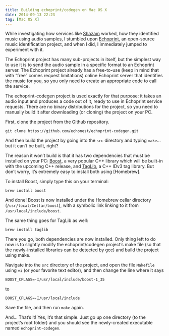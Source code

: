 ```yaml
---
title: Building echoprint/codegen on Mac OS X
date: 2014-09-13 22:23
tag: [Mac OS X]
---
```


While investigating how services like [Shazam](http://shazam.com) worked, how they identified music using audio samples, I stumbled upon [Echoprint](http://echoprint.me/), an open-source music identification project, and when I did, I immediately jumped to experiment with it.

The Echoprint project has many sub-projects in itself, but the simplest way to use it is to send the audio sample in a specific format to an Echoprint server. The Echoprint project already has a free-to-use (keep in mind that with “free” comes request limitations) online Echoprint server that identifies the music for you, so you only need to create an appropriate code to call the service.

The echoprint-codegen project is used exactly for that purpose: it takes an audio input and produces a code out of it, ready to use in Echoprint service requests. There are no binary distributions for the project, so you need to manually build it after downloading (or cloning) the project on your PC.

First, clone the project from the Github repository.

<!-- more -->

```
git clone https://github.com/echonest/echoprint-codegen.git
```

And then build the project by going into the `src` directory and typing `make`… but it can’t be built, right?

The reason it won’t build is that it has two dependencies that must be installed on your PC: [Boost](http://boost.org), a very popular C++ library which will be built-in with the upcoming C++ release, and [TagLib](https://taglib.github.io), a C++ IDv3 tag library. But don’t worry, it’s extremely easy to install both using [Homebrew].

To install Boost, simply type this on your terminal:

```
brew install boost
```

And done! Boost is now installed under the Homebrew cellar directory (`/usr/local/Cellar/boost`), with a symbolic link linking to it from `/usr/local/include/boost`.

The same thing goes for TagLib as well:

```
brew install taglib
```

There you go, both dependencies are now installed. Only thing left to do now is to slightly modify the echoprint/codegen project’s make file (so that the newly-installed libraries can be detected by gcc) and build the project using make.

Navigate into the `src` directory of the project, and open the file `Makefile` using `vi` (or your favorite text editor), and then change the line where it says

```
BOOST_CFLAGS=-I/usr/local/include/boost-1_35
```

to

```
BOOST_CFLAGS=-I/usr/local/include
```

Save the file, and then run `make` again.

And… That’s it! Yes, it’s that simple. Just go up one directory (to the project’s root folder) and you should see the newly-created executable named `echoprint-codegen`.
